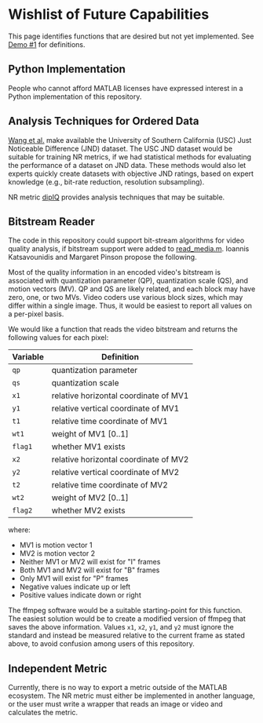 # Wishlist of Future Capabilities

This page identifies functions that are desired but not yet implemented. See [Demo #1](Demo1.md) for definitions.


## Python Implementation

People who cannot afford MATLAB licenses have expressed interest in a Python implementation of this repository. 

## Analysis Techniques for Ordered Data

[Wang et al.](https://ieee-dataport.org/documents/videoset) make available the University of Southern California (USC) Just Noticeable Difference (JND) dataset. 
The USC JND dataset would be suitable for training NR metrics, if we had statistical methods for evaluating the performance of a dataset on JND data. 
These methods would also let experts quickly create datasets with objective JND ratings, based on expert knowledge (e.g., bit-rate reduction, resolution subsampling).

NR metric [dipIQ](ReportDipIQ) provides analysis techniques that may be suitable. 

## Bitstream Reader
The code in this repository could support bit-stream algorithms for video quality analysis, if bitstream support were added to [read_media.m](ReadMedia.md). Ioannis Katsavounidis and Margaret Pinson propose the following. 

Most of the quality information in an encoded video's bitstream is associated with quantization parameter (QP), quantization scale (QS), and motion vectors (MV).
QP and QS are likely related, and each block may have zero, one, or two MVs. 
Video coders use various block sizes, which may differ within a single image. 
Thus, it would be easiest to report all values on a per-pixel basis. 

We would like a function that reads the video bitstream and returns the following values for each pixel:

Variable | Definition
---|---
`qp` | quantization parameter
`qs` |  quantization scale
`x1` | relative horizontal coordinate of MV1 
`y1` | relative vertical coordinate of MV1
`t1` |  relative time coordinate of MV1
`wt1` | weight of MV1 [0..1]
`flag1` | whether MV1 exists
`x2` | relative horizontal coordinate of MV2 
`y2` | relative vertical coordinate of MV2
`t2` | relative time coordinate of MV2
`wt2` | weight of MV2 [0..1]
`flag2` | whether MV2 exists

where:
* MV1 is motion vector 1
* MV2 is motion vector 2
* Neither MV1 or MV2 will exist for "I" frames
* Both MV1 and MV2 will exist for "B" frames
* Only MV1 will exist for "P" frames
* Negative values indicate up or left
* Positive values indicate down or right

The ffmpeg software would be a suitable starting-point for this function. The easiest solution would be to create a modified version of ffmpeg that saves the above information. Values `x1`, `x2`, `y1`, and `y2` must ignore the standard and instead be measured relative to the current frame as stated above, to avoid confusion among users of this repository.

## Independent Metric 

Currently, there is no way to export a metric outside of the MATLAB ecosystem. The NR metric must either be implemented in another language, or the user must write a wrapper that reads an image or video and calculates the metric. 
